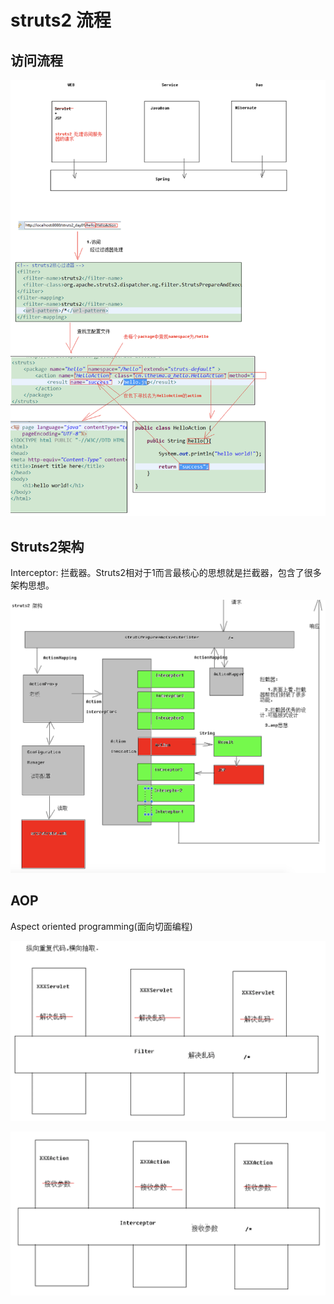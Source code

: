 # struts2 流程

## 访问流程

![](../../.gitbook/assets/image%20%281%29.png)

## Struts2架构

Interceptor: 拦截器。Struts2相对于1而言最核心的思想就是拦截器，包含了很多架构思想。

![&#x5177;&#x4F53;&#x6D41;&#x7A0B;&#x53EF;&#x4EE5;&#x770B;youtube&#x89C6;&#x9891;Struts15](../../.gitbook/assets/image%20%2861%29.png)

##  AOP

Aspect oriented programming\(面向切面编程\)

![](../../.gitbook/assets/image%20%2870%29.png)

![](../../.gitbook/assets/image%20%284%29.png)



